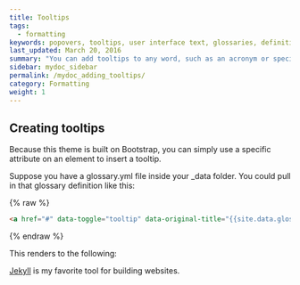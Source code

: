 ```yaml
---
title: Tooltips
tags:
  - formatting
keywords: popovers, tooltips, user interface text, glossaries, definitions
last_updated: March 20, 2016
summary: "You can add tooltips to any word, such as an acronym or specialized term. Tooltips work well for glossary definitions, because you don't have to keep repeating the definition, nor do you assume the reader already knows the word's meaning."
sidebar: mydoc_sidebar
permalink: /mydoc_adding_tooltips/
category: Formatting
weight: 1
---
```


## Creating tooltips
Because this theme is built on Bootstrap, you can simply use a specific attribute on an element to insert a tooltip.

Suppose you have a glossary.yml file inside your \_data folder. You could pull in that glossary definition like this:

{% raw %}
```html
<a href="#" data-toggle="tooltip" data-original-title="{{site.data.glossary.jekyll_platform}}">Jekyll</a> is my favorite tool for building websites.</a>
```
{% endraw %}

This renders to the following:

<a href="#" data-toggle="tooltip" data-original-title="{{site.data.glossary.jekyll_platform}}">Jekyll</a> is my favorite tool for building websites.
